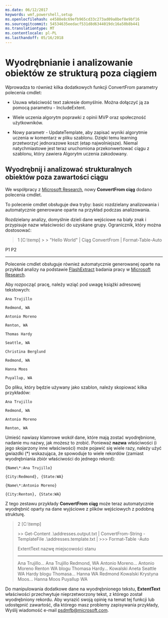 ```yaml
---
ms.date: 06/12/2017
keywords: wmf,powershell,setup
ms.openlocfilehash: e4588e8c69efb965cd33c273ad09a8bef8e9bf16
ms.sourcegitcommit: 54534635eedacf531d8d6344019dc16a50b8b441
ms.translationtype: MT
ms.contentlocale: pl-PL
ms.lasthandoff: 05/16/2018
---
```

# <a name="extract-and-parse-structured-objects-out-of-string"></a>Wyodrębnianie i analizowanie obiektów ze strukturą poza ciągiem
Wprowadza to również kilka dodatkowych funkcji ConvertFrom parametry polecenia cmdlet:

-   Usuwa właściwość text zakresie domyślnie. Można dołączyć ją za pomocą parametru - IncludeExtent.

-   Wiele uczenia algorytm poprawki z opinii MVP oraz społeczność użytkowników.

-   Nowy parametr - UpdateTemplate, aby zapisać wyniki algorytmie uczenia w komentarz w pliku szablonu. Dzięki temu learning przetworzyć jednorazowe koszt (etap najwolniejsze). Niemal natychmiastowe jest teraz uruchomiona przekonwertować ciągu z szablonu, który zawiera Algorytm uczenia zakodowany.


<a name="extract-and-parse-structured-objects-out-of-string-content"></a>Wyodrębnij i analizować strukturalnych obiektów poza zawartości ciągu
----------------------------------------------------------

We współpracy z [Microsoft Research](http://research.microsoft.com/), nowy **ConvertFrom ciąg** dodano polecenia cmdlet.

To polecenie cmdlet obsługuje dwa tryby: basic rozdzielany analizowania i automatycznie generowane oparte na przykład podczas analizowania.

Rozdzielany analizy, domyślnie dzieli dane wejściowe na biały znak i przypisuje nazw właściwości do uzyskane grupy. Ogranicznik, który można dostosować:

> 1 \[C:\\temp\] &gt; &gt; "Hello World" | Ciąg ConvertFrom | Format-Table-Auto

P1    P2
--    --

Polecenie cmdlet obsługuje również automatycznie generowanej oparte na przykład analizy na podstawie [FlashExtract](http://research.microsoft.com/en-us/um/people/sumitg/flashextract.html) badania pracy w [Microsoft Research](http://research.microsoft.com).

Aby rozpocząć pracę, należy wziąć pod uwagę książki adresowej tekstowych:

    Ana Trujillo

    Redmond, WA

    Antonio Moreno

    Renton, WA

    Thomas Hardy

    Seattle, WA

    Christina Berglund

    Redmond, WA

    Hanna Moos

    Puyallup, WA

Do pliku, który będzie używany jako szablon, należy skopiować kilka przykładów:

    Ana Trujillo

    Redmond, WA

    Antonio Moreno

    Renton, WA



Umieść nawiasy klamrowe wokół dane, które mają zostać wyodrębnione, nadanie mu nazwy, jak możesz to zrobić. Ponieważ **nazwa** właściwości (i jego skojarzony inne właściwości) może pojawić się wiele razy, należy użyć gwiazdki (\*) wskazująca, że spowoduje to wiele rekordów (zamiast wyodrębniania zbiór właściwości do jednego rekord):

    {Name\*:Ana Trujillo}

    {City:Redmond}, {State:WA}

    {Name\*:Antonio Moreno}

    {City:Renton}, {State:WA}

Z tego zestawu przykłady **ConvertFrom ciąg** może teraz automatycznie wyodrębnić oparty na dane wyjściowe z plików wejściowych z podobną strukturę.

> 2 \[C:\\temp\]
>
> &gt;&gt; Get-Content .\\addresses.output.txt | ConvertFrom-String -TemplateFile .\\addresses.template.txt | &gt;&gt;&gt; Format-Table -Auto
>
> ExtentText nazwę miejscowości stanu
> ----------                     ----               ----     -----
> Ana Trujillo...                Ana Trujillo Redmond, WA Antonio Moreno...              Antonio Moreno Renton WA blogu Thomasa Hardy...                Kowalski Aneta Seattle WA Hardy blogu Thomasa...          Hanna WA Redmond Kowalski Krystyna Moos...                  Hanna Moos Puyallup WA

Do manipulowania dodatkowe dane na wyodrębnionego tekstu, **ExtentText** właściwości przechwytuje nieprzetworzony tekst, z którego został wyodrębniony rekordu. Aby wyrazić swoją opinię na temat tej funkcji lub udostępnić zawartość, dla którego masz problemy zapisywania przykłady, Wyślij wiadomość e-mail <psdmfb@microsoft.com>.
